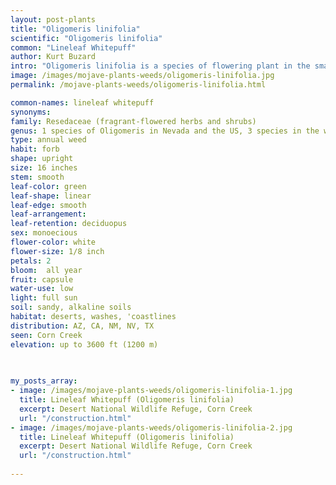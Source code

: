 ```yaml
---
layout: post-plants
title: "Oligomeris linifolia"
scientific: "Oligomeris linifolia"
common: "Lineleaf Whitepuff"
author: Kurt Buzard
intro: "Oligomeris linifolia is a species of flowering plant in the small family Resedaceae known by the common name lineleaf whitepuff. It is native to parts of the Middle East and the Indian subcontinent, as well as southern Europe and North Africa, and the southwestern United States and northern Mexico. It grows in many types of habitat, including disturbed areas and saline soils, in deserts, plains, coastline, and other places. It is a fleshy annual plant, producing several erect, ribbed stems 35 to 45 centimeters in maximum height. The linear or widely lance-shaped leaves are narrow, up to 4.5 centimeters long but only a few millimeters wide. The flowers occur in long, erect spikes. Each flower is a rounded, lobed, pocket-like structure with 4 curving sepals and usually two whitish petals which may be partially fused together. The fruit is a capsule a few millimeters long containing tiny shiny black seeds."
image: /images/mojave-plants-weeds/oligomeris-linifolia.jpg
permalink: /mojave-plants-weeds/oligomeris-linifolia.html

common-names: lineleaf whitepuff
synonyms: 
family: Resedaceae (fragrant-flowered herbs and shrubs)
genus: 1 species of Oligomeris in Nevada and the US, 3 species in the world
type: annual weed
habit: forb
shape: upright
size: 16 inches
stem: smooth
leaf-color: green
leaf-shape: linear
leaf-edge: smooth
leaf-arrangement: 
leaf-retention: deciduopus
sex: monoecious
flower-color: white
flower-size: 1/8 inch
petals: 2
bloom:  all year
fruit: capsule
water-use: low
light: full sun
soil: sandy, alkaline soils
habitat: deserts, washes, 'coastlines
distribution: AZ, CA, NM, NV, TX
seen: Corn Creek
elevation: up to 3600 ft (1200 m)
 
   

my_posts_array:
- image: /images/mojave-plants-weeds/oligomeris-linifolia-1.jpg
  title: Lineleaf Whitepuff (Oligomeris linifolia)
  excerpt: Desert National Wildlife Refuge, Corn Creek
  url: "/construction.html"
- image: /images/mojave-plants-weeds/oligomeris-linifolia-2.jpg
  title: Lineleaf Whitepuff (Oligomeris linifolia)
  excerpt: Desert National Wildlife Refuge, Corn Creek
  url: "/construction.html"
 
---
```

  
  
 <p></p>
  